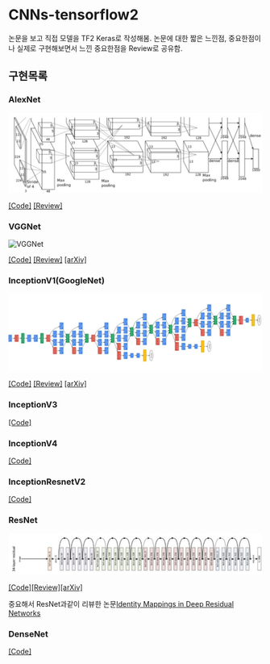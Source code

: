 <h1>
CNNs-tensorflow2
</h1>

논문을 보고 직접 모델을 TF2 Keras로 작성해봄. 논문에 대한 짧은 느낀점, 중요한점이나 실제로 구현해보면서 느낀 중요한점을 Review로 공유함. 

<h2>구현목록</h3>

<h3>AlexNet</h3> 

![AlexNetMode](https://github.com/dslisleedh/CNNs-tensorflow2/blob/main/1AlexNet/src/Model.jpg?raw=true)  

[[Code]](https://github.com/dslisleedh/CNNs-tensorflow2/blob/main/1AlexNet/Alexnet.ipynb) [[Review]](https://github.com/dslisleedh/CNNs-tensorflow2/wiki/AlexNet)  

<h3>VGGNet</h3>

![VGGNet](https://raw.githubusercontent.com/blurred-machine/Data-Science/master/Deep%20Learning%20SOTA/img/network.png)

[[Code]](https://github.com/dslisleedh/CNNs-tensorflow2/blob/main/2VGGNet/VGGNet.ipynb) [[Review]](https://github.com/dslisleedh/CNNs-tensorflow2/wiki/VGGNet) [[arXiv]](https://arxiv.org/abs/1409.1556)  

<h3>InceptionV1(GoogleNet)</h3>  

![InceptionV1](https://github.com/dslisleedh/CNNs-tensorflow2/blob/main/3Inception/src/InceptionV1(GoogLeNet)/Model2.jpg)  

[[Code]](https://github.com/dslisleedh/CNNs-tensorflow2/blob/main/3Inception/InceptionV1(GoogleNet).ipynb) [[Review]](https://github.com/dslisleedh/CNNs-tensorflow2/wiki/InceptionV1(GoogLeNet)) [[arXiv]](https://arxiv.org/abs/1409.4842)  

<h3>InceptionV3</h3>

[[Code]](https://github.com/dslisleedh/CNNs-tensorflow2/blob/main/3Inception/InceptionV3.ipynb)  

<h3>InceptionV4</h3>

[[Code]](https://github.com/dslisleedh/CNNs-tensorflow2/blob/main/3Inception/InceptionV4.ipynb)  

<h3>InceptionResnetV2</h3>

[[Code]](https://github.com/dslisleedh/CNNs-tensorflow2/blob/main/3Inception/InceptionResV2.ipynb)  

<h3>ResNet</h3>

![ResNet](https://github.com/dslisleedh/CNNs-tensorflow2/blob/main/4ResNet/src/Model.jpg)

[[Code]](https://github.com/dslisleedh/CNNs-tensorflow2/blob/main/4ResNet/ResNet.ipynb)[[Review]](https://github.com/dslisleedh/CNNs-tensorflow2/wiki/ResNet)[[arXiv]](https://arxiv.org/abs/1512.03385)  

중요해서 ResNet과같이 리뷰한 논문[Identity Mappings in Deep Residual Networks](https://arxiv.org/abs/1603.05027)

<h3>DenseNet</h3>

[[Code]](https://github.com/dslisleedh/CNNs-tensorflow2/blob/main/5DenseNet/DenseNet.ipynb)  
